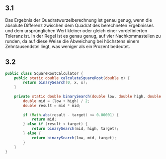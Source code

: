 
## 3.1

Das Ergebnis der Quadratwurzelberechnung ist genau genug, wenn die absolute Differenz zwischen dem Quadrat des berechneten Ergebnisses und dem ursprünglichen Wert kleiner oder gleich einer vordefinierten Toleranz ist. In der Regel ist es genau genug, auf vier Nachkommastellen zu runden, da auf diese Weise die Abweichung bei höchstens einem Zehntausendstel liegt, was weniger als ein Prozent bedeutet.

## 3.2

```java
public class SquareRootCalculator {
    public static double calculateSquareRoot(double x) {
        return binarySearch(0, x, x);
    }
    
    private static double binarySearch(double low, double high, double target) {
        double mid = (low + high) / 2;
        double result = mid * mid;
        
        if (Math.abs(result - target) <= 0.00001) {
            return mid;
        } else if (result < target) {
            return binarySearch(mid, high, target);
        } else {
            return binarySearch(low, mid, target);
        }
    }
}
```